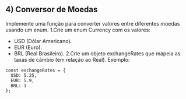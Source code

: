 ## 4) Conversor de Moedas
Implemente uma função para converter valores entre diferentes moedas usando um enum.
1.Crie um enum Currency com os valores:
- USD (Dólar Americano).
- EUR (Euro).
- BRL (Real Brasileiro).
2.Crie um objeto exchangeRates que mapeia as taxas de câmbio (em relação ao Real). Exemplo:
```
const exchangeRates = {
  USD: 5.25,
  EUR: 5.9,
  BRL: 1
};
```